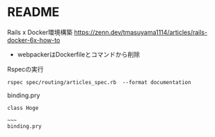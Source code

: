 # README
Rails x Docker環境構築
https://zenn.dev/tmasuyama1114/articles/rails-docker-6x-how-to

- webpackerはDockerfileとコマンドから削除



Rspecの実行

```
rspec spec/routing/articles_spec.rb  --format documentation
```

binding.pry

```
class Hoge

~~~
binding.pry


```
